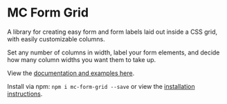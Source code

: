 # MC Form Grid

A library for creating easy form and form labels laid out inside a CSS grid, with easily customizable columns.

Set any number of columns in width, label your form elements, and decide how many column widths you want them to take up.

View the [documentation and examples here](https://mattcheah.github.io/mc-form-grid-documentation/).

Install via npm: `npm i mc-form-grid --save` or view the [installation instructions](https://mattcheah.github.io/mc-form-grid-documentation/install).

